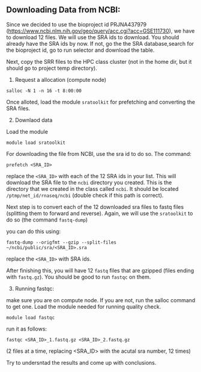 ## Downloading Data from NCBI:

Since we decided to use the  bioproject id PRJNA437979 (https://www.ncbi.nlm.nih.gov/geo/query/acc.cgi?acc=GSE111730), we have to download 12 files. We will use the SRA ids to download. You should already have the SRA ids by now. If not, go the the SRA database,search for the bioproject id, go to run selector and download the table.

Next, copy the SRR files to the HPC class cluster (not in the home dir, but it should go to project temp directory).
 
1. Request a allocation (compute node)

```
salloc -N 1 -n 16 -t 8:00:00
```

Once alloted, load the module `sratoolkit` for prefetching and converting the SRA files.

2. Downlaod data

Load the module
```
module load sratoolkit
```

For downloading the file from NCBI, use the sra id to do so. The command:

```
prefetch <SRA_ID>

```
replace the `<SRA_ID>` with each of the 12 SRA ids in your list. This will download the SRA file to the `ncbi` directory you created. This is the directory that we created in the class called `ncbi`. It should be located `/ptmp/net_id/rnaseq/ncbi` (double check if this path is correct). 


Next step is to convert each of the 12 downloaded sra files to fastq files (splitting them to forward and reverse). Again, we will use the `sratoolkit` to do so (the command `fastq-dump`)

you can do this using:

```
fastq-dump --origfmt --gzip --split-files ~/ncbi/public/sra/<SRA_ID>.sra
```

replace the `<SRA_ID>` with SRA ids.


After finishing this, you will have 12 `fastq` files that are gzipped (files ending with `fastq.gz`). You should be good to run `fastqc` on them.


3. Running fastqc:

make sure you are on compute node. If you are not, run the salloc command to get one. Load the module needed for running quality check. 

```
module load fastqc
```

run it as follows:

```
fastqc <SRA_ID>_1.fastq.gz <SRA_ID>_2.fastq.gz
```

(2 files at a time, replacing <SRA_ID> with the acutal sra number, 12 times)

Try to undersntad the results and come up with conclusions.




